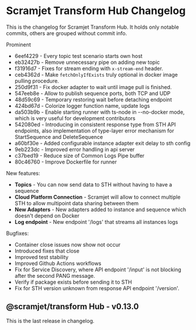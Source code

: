 # Scramjet Transform Hub Changelog

This is the changelog for Scramjet Transform Hub. It holds only notable commits, others are grouped without commit info.

Prominent

* 6eef4229 - Every topic test scenario starts own host
* eb32427b - Remove unnecessary pipe on adding new topic
* f31916d7 - Fixes for stream ending with `x-stream-end` header.
* ceb4362d - Make `fetchOnlyIfExists` truly optional in docker image pulling procedure.
* 250d9f31 - Fix docker adapter to wait until image pull is finished.
* 547eeb8e - Allow to publish sequence ports, both TCP and UDP
* 48d59c69 - Temporary restoring wait before detaching endpoint
* 424bd67d - Colorize logger function name, update logs
* da503b9b - Enable starting runner with ts-node in --no-docker mode, which is very useful for development contributors
* 542080ed - Introducing in consistent response type from STH API endpoints, also implementation of type-layer error mechanism for StartSequence and DeleteSequence
* a60bf30e - Added configurable instance adapter exit delay to sth config
* 9eb223dc - Improved error handling in api server
* c37bed19 - Reduce size of Common Logs Pipe buffer
* 80c46760 - Improve Dockerfile for runner

New features:

* **Topics** - You can now send data to STH without having to have a sequence
* **Cloud Platform Connection** - Scramjet will allow to connect multiple STH to allow multipoint data sharing between them
* **New Adapters** - New adapters added to instance and sequence which doesn't depend on Docker
* **Log endpoint** - New endpoint '/logs' that streams all instances logs

Bugfixes:

* Container close issues now show not occur
* Introduced fixes that close
* Improved test stability
* Improved Github Actions workflows
* Fix for Service Discovery, where API endpoint '/input' is not blocking after the second PANG message.
* Verify if package exists before sending it to STH
* Fix for STH version unknown from response API endpoint '/version'.


## @scramjet/transform Hub - v0.13.0

This is the last release in changelog.

